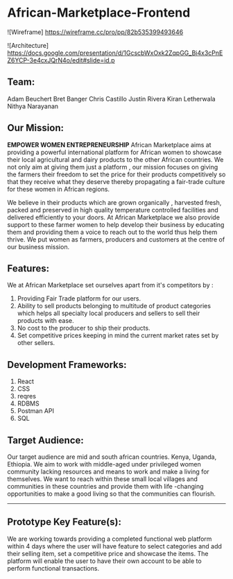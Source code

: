 # African-Marketplace-Frontend
![Wireframe]
https://wireframe.cc/pro/pp/82b535399493646

![Architecture]
https://docs.google.com/presentation/d/1GcscbWxOxk2ZqpGG_Bi4x3cPnEZ6YCP-3e4cxJQrN4o/edit#slide=id.p

## **Team:**
Adam Beuchert
Bret Banger
Chris Castillo
Justin Rivera
Kiran Letherwala
Nithya Narayanan

## **Our Mission:**

**EMPOWER WOMEN ENTREPRENEURSHIP**
African Marketplace aims at providing a powerful international platform for African women to showcase their local agricultural and dairy products to the other African countries. We not only aim at giving them just a platform , our mission focuses on giving the farmers their freedom to set the price for their products competitively so that they receive what they deserve thereby propagating a fair-trade culture for these women in African regions. 

We believe in their products which are grown organically , harvested fresh, packed and preserved in high quality temperature controlled facilities and delivered efficiently to your doors. At African Marketplace we also provide support to these farmer women to help develop their business by educating them and providing them a voice to reach out to the world thus help them thrive. We put women as farmers, producers and customers at the centre of our business mission. 

## **Features:**
We at African Marketplace set ourselves apart from it's competitors by :

1. Providing Fair Trade platform for our users.
2. Ability to sell products belonging to multitude of product categories which helps all specialty local producers and sellers to sell their products with ease. 
3. No cost to the producer to ship their products. 
4. Set competitive prices keeping in mind the current market rates set by other sellers.

## **Development Frameworks:**
1. React
2. CSS
3. reqres
4. RDBMS
5. Postman API
6. SQL


## **Target Audience:**

Our target audience are mid and south african countries. Kenya, Uganda, Ethiopia. We aim to work with middle-aged under privileged women community lacking resources and means to work and make a living for themselves. We want to reach within these small local villages and communities in these countries and provide them with life -changing opportunities to make a good living so that the communities can flourish. 

---

## **Prototype Key Feature(s):**

We are working towards providing a completed functional web platform within 4 days where the user will have feature to select categories and add their selling item, set a competitive price and showcase the items. The platform will enable the user to have their own account to be able to perform functional transactions. 


